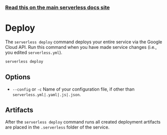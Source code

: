 <!--
title: Serverless Framework Commands - Google Cloud Functions - Deploy
menuText: deploy
menuOrder: 4
description: Deploy your service to the specified provider
layout: Doc
-->

<!-- DOCS-SITE-LINK:START automatically generated  -->

### [Read this on the main serverless docs site](https://www.serverless.com/framework/docs/providers/google/cli-reference/deploy)

<!-- DOCS-SITE-LINK:END -->

# Deploy

The `serverless deploy` command deploys your entire service via the Google Cloud API. Run this command when you have made service changes (i.e., you edited `serverless.yml`).

```bash
serverless deploy
```

## Options

- `--config` or `-c` Name of your configuration file, if other than `serverless.yml|.yaml|.js|.json`.

## Artifacts

After the `serverless deploy` command runs all created deployment artifacts are placed in the `.serverless` folder of the service.
